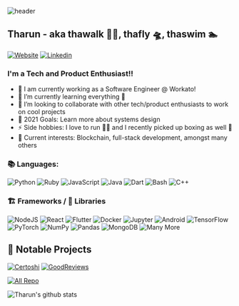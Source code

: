 ![header](https://capsule-render.vercel.app/api?type=waving&color=gradient&height=300&section=header&text=Hi%20there%20👋&desc=Nice%20to%20meet%20you&fontSize=70&animation=fadeIn&descSize=20&descAlignY=55&descAlign=50&fontAlignY=40)

## Tharun - aka thawalk 🚶‍♂️, thafly 🛸, thaswim 🏊

[![Website](https://img.shields.io/website?label=Portfolio&style=for-the-badge&url=https%3A%2F%2Fthawalk.github.io%2Fportfolio%2F)](https://thawalk.github.io/portfolio/)
[![Linkedin](https://img.shields.io/badge/LinkedIn-0077B5?style=for-the-badge&logo=linkedin&logoColor=white)](https://www.linkedin.com/in/tharun-adhi-narayan/)

### I'm a Tech and Product Enthusiast!!

- 🚀 I am currently working as a Software Engineer @ Workato!
- 🌱 I’m currently learning everything 🤣
- 👯 I’m looking to collaborate with other tech/product enthusiasts to work on cool projects
- 🥅 2021 Goals: Learn more about systems design
- ⚡ Side hobbies: I love to run 🏃‍♂️ and I recently picked up boxing as well 🥊
- 📖 Current interests: Blockchain, full-stack development, amongst  many others

### 📚  Languages:

<p>
  <img alt="Python" src="https://img.shields.io/badge/python-%2314354C.svg?style=for-the-badge&logo=python&logoColor=white"/>
  <img alt="Ruby" src="https://img.shields.io/badge/Ruby-CC342D?style=for-the-badge&logo=ruby&logoColor=white"/>
  <img alt="JavaScript" src="https://img.shields.io/badge/javascript-%23323330.svg?style=for-the-badge&logo=javascript&logoColor=%23F7DF1E"/>
  <img alt="Java" src="https://img.shields.io/badge/java-%23ED8B00.svg?style=for-the-badge&logo=java&logoColor=white"/>
  <img alt="Dart" src="https://img.shields.io/badge/dart-%230175C2.svg?style=for-the-badge&logo=dart&logoColor=white"/>
  <img alt="Bash" src="https://img.shields.io/badge/Bash%20-%23121011.svg?style=for-the-badge&logo=c%2B%2B&ogoColor=white"/>
  <img alt="C++" src="https://img.shields.io/badge/c++-%2300599C.svg?style=for-the-badge&logo=c%2B%2B&ogoColor=white"/>
</p>

### 🏗️ Frameworks / 📙 Libraries
<p>
  <img alt="NodeJS" src="https://img.shields.io/badge/node.js-%2343853D.svg?style=for-the-badge&logo=node-dot-js&logoColor=white"/>
  <img alt="React" src="https://img.shields.io/badge/react-%2320232a.svg?style=for-the-badge&logo=react&logoColor=%2361DAFB"/>
  <img alt="Flutter" src="https://img.shields.io/badge/Flutter-%2302569B.svg?style=for-the-badge&logo=Flutter&logoColor=white" />
  <img alt="Docker" src="https://img.shields.io/badge/docker-%230db7ed.svg?style=for-the-badge&logo=docker&logoColor=white"/>
  <img alt="Jupyter" src="https://img.shields.io/badge/Jupyter-%23F37626.svg?style=for-the-badge&logo=Jupyter&logoColor=white" />
  <img alt="Android" src="https://img.shields.io/badge/Android-3DDC84?style=for-the-badge&logo=android&logoColor=white" />
  <img alt="TensorFlow" src="https://img.shields.io/badge/TensorFlow-%23FF6F00.svg?style=for-the-badge&logo=TensorFlow&logoColor=white" />
  <img alt="PyTorch" src="https://img.shields.io/badge/PyTorch-%23EE4C2C.svg?style=for-the-badge&logo=PyTorch&logoColor=white" />
  <img alt="NumPy" src="https://img.shields.io/badge/numpy-%23013243.svg?style=for-the-badge&logo=numpy&logoColor=white" />
  <img alt="Pandas" src="https://img.shields.io/badge/pandas-%23150458.svg?style=for-the-badge&logo=pandas&logoColor=white" />
  <img alt="MongoDB" src ="https://img.shields.io/badge/MongoDB-%234ea94b.svg?style=for-the-badge&logo=mongodb&logoColor=white"/>
  <img alt="Many More" src="https://img.shields.io/badge/...-And%20More-yellowgreen?style=for-the-badge&logo=GitHub-Sponsors"/>
</p>

## 📘 Notable Projects

[![Certoshi](https://github-readme-stats.vercel.app/api/pin/?username=thawalk&repo=Certoshi&theme=react&bg_color=cc66ff&title_color=000066&icon_color=000066&hide_border=true)](https://github.com/thawalk/Certoshi)
[![GoodReviews](https://github-readme-stats.vercel.app/api/pin/?username=thawalk&repo=GoodReviews&theme=react&bg_color=cc66ff&title_color=000066&icon_color=000066&hide_border=true)](https://github.com/thawalk/Certoshi)

<p align="left">
  <a href="https://github.com/thawalk?tab=repositories"><img alt="All Repo" title="All Repositories" src="https://img.shields.io/badge/-All%20Repos-2962FF?style=for-the-badge&logo=koding&logoColor=white"/></a>
</p>

![Tharun's github stats](https://github-readme-stats.vercel.app/api?username=thawalk)
